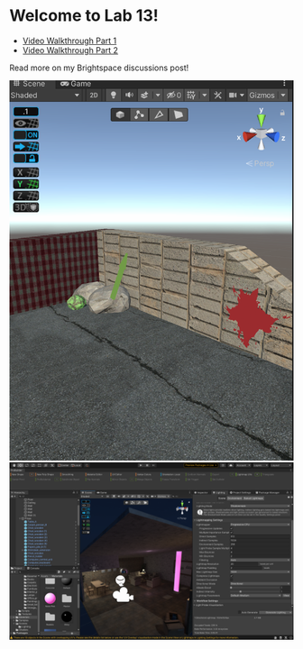 # Welcome to Lab 13!

- [Video Walkthrough Part 1](https://drive.google.com/file/d/16MsbUhWPHI5d4Pc5hHamazoPS_bE2YPH/view?usp=sharing)
- [Video Walkthrough Part 2](https://drive.google.com/file/d/10wD6VfSA6Rr8dW7EPZe-MJzb1XW6Xl_5/view?usp=sharing)

Read more on my Brightspace discussions post!

![](Screenshots/1.png)
![](Screenshots/2.png)
